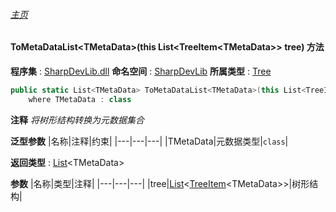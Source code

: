 ###### [主页](./Index.md "主页")
#### ToMetaDataList\<TMetaData\>(this List\<TreeItem\<TMetaData\>\> tree) 方法
**程序集** : [SharpDevLib.dll](./SharpDevLib.assembly.md "SharpDevLib.dll")
**命名空间** : [SharpDevLib](./SharpDevLib.namespace.md "SharpDevLib")
**所属类型** : [Tree](./SharpDevLib.Tree.md "Tree")
``` csharp
public static List<TMetaData> ToMetaDataList<TMetaData>(this List<TreeItem<TMetaData>> tree)
    where TMetaData : class
```
**注释**
*将树形结构转换为元数据集合*

**泛型参数**
|名称|注释|约束|
|---|---|---|
|TMetaData|元数据类型|`class`|


**返回类型** : [List](https://learn.microsoft.com/en-us/dotnet/api/system.collections.generic.list-1 "List")\<TMetaData\>

**参数**
|名称|类型|注释|
|---|---|---|
|tree|[List](https://learn.microsoft.com/en-us/dotnet/api/system.collections.generic.list-1 "List")\<[TreeItem](./SharpDevLib.TreeItem.1.md "TreeItem")\<TMetaData\>\>|树形结构|

